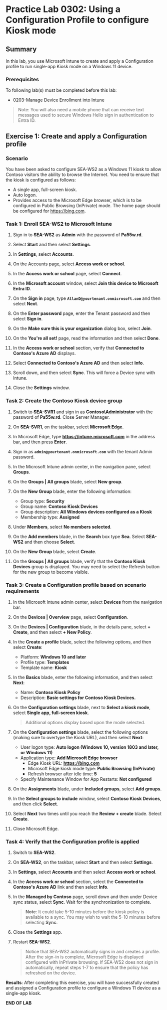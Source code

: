 # Practice Lab 0302: Using a Configuration Profile to configure Kiosk mode

## Summary

In this lab, you use Microsoft Intune to create and apply a Configuration profile to run single-app Kiosk mode on a Windows 11 device.

### Prerequisites

To following lab(s) must be completed before this lab:

- 0203-Manage Device Enrollment into Intune

> Note: You will also need a mobile phone that can receive text messages used to secure Windows Hello sign in authentication to Entra ID.

## Exercise 1: Create and apply a Configuration profile

### Scenario

You have been asked to configure SEA-WS2 as a Windows 11 kiosk to allow Contoso visitors the ability to browse the Internet. You need to ensure that the kiosk is configured as follows:

-   A single app, full-screen kiosk.
-   Auto logon.
-   Provides access to the Microsoft Edge browser, which is to be configured in Public Browsing (InPrivate) mode. The home page should be configured for https://bing.com.

### Task 1: Enroll SEA-WS2 to Microsoft Intune

1. Sign in to **SEA-WS2** as **Admin** with the password of **Pa55w.rd**.

2. Select **Start** and then select **Settings**.

3. In **Settings**, select **Accounts**.

4. On the Accounts page, select **Access work or school**.

5. In the **Access work or school** page, select **Connect**.

6. In the **Microsoft account** window, select **Join this device to Microsoft Entra ID**.

7. On the **Sign in** page, type **`AllanD@yourtenant.onmicrosoft.com`** and then select **Next**.

8. On the **Enter password** page, enter the Tenant password and then select **Sign in**.

9. On the **Make sure this is your organization** dialog box, select **Join**.

10. On the **You're all set!** page, read the information and then select **Done**.

11. In the **Access work or school** section, verify that **Connected to Contoso's Azure AD** displays.

12. Select **Connected to Contoso's Azure AD** and then select **Info**.

13. Scroll down, and then select **Sync**. This will force a Device sync with Intune.

14. Close the **Settings** window.

### Task 2: Create the Contoso Kiosk device group

1. Switch to **SEA-SVR1** and sign in as **Contoso\Administrator** with the password of **Pa55w.rd**. Close Server Manager.

2. On **SEA-SVR1**, on the taskbar, select **Microsoft Edge**.

3. In Microsoft Edge, type **https://intune.microsoft.com** in the address bar, and then press **Enter**. 

4. Sign in as **`admin@yourtenant.onmicrosoft.com`** with the tenant Admin password.
5. In the Microsoft Intune admin center, in the navigation pane, select **Groups**.

6. On the **Groups | All groups** blade, select **New group**.

7. On the **New Group** blade, enter the following information:

   - Group type: **Security**
   - Group name: **Contoso Kiosk Devices**
   - Group description: **All Windows devices configured as a Kiosk**
   - Membership type: **Assigned**

8. Under **Members**, select **No members selected**. 

9. On the **Add members** blade, in the **Search** box type **Sea**. Select **SEA-WS2** and then choose **Select**.

10. On the **New Group** blade, select **Create**. 

11. On the **Groups | All groups** blade, verify that the **Contoso Kiosk Devices** group is displayed. You may need to select the Refresh button for the new group to become visible.

### Task 3: Create a Configuration profile based on scenario requirements

1. In the Microsoft Intune admin center, select **Devices** from the navigation bar.

2. On the **Devices | Overview** page, select **Configuration**.

3. On the **Devices | Configuration** blade, in the details pane, select **+ Create**, and then select **+ New Policy**.

4. In the **Create a profile** blade, select the following options, and then select **Create**:

   - Platform: **Windows 10 and later**
   - Profile type: **Templates**
   - Template name: **Kiosk**

5. In the **Basics** blade, enter the following information, and then select **Next**:

   - Name: **Contoso Kiosk Policy**
   - Description: **Basic settings for Contoso Kiosk Devices.**

6. On the **Configuration settings** blade, next to **Select a kiosk mode**, select **Single app, full-screen kiosk**. 

   > Additional options display based upon the mode selected.

7. On the **Configuration settings** blade, select the following options (making sure to overtype the Kiosk URL), and then select **Next**:

   - User logon type: **Auto logon (Windows 10, version 1803 and later, or Windows 11)**
   - Application type: **Add Microsoft Edge browser**
     - Edge Kiosk URL: **https://bing.com**
     - Microsoft Edge kiosk mode type: **Public Browsing (InPrivate)**
     - Refresh browser after idle time: **5**
   - Specify Maintenance Window for App Restarts: **Not configured**

8. On the **Assignments** blade, under **Included groups**, select **Add groups**.

9. In the **Select groups to include** window, select **Contoso Kiosk Devices**, and then click **Select**.

10. Select **Next** two times until you reach the **Review + create** blade. Select **Create**.

11. Close Microsoft Edge.

### Task 4: Verify that the Configuration profile is applied

1. Switch to **SEA-WS2**.

2. On **SEA-WS2**, on the taskbar, select **Start** and then select **Settings**.

3. In **Settings**, select **Accounts** and then select **Access work or school**.

4. In the **Access work or school** section, select the **Connected to Contoso's Azure AD** link and then select **Info**.

5. In the **Managed by Contoso** page, scroll down and then under Device sync status, select **Sync**. Wait for the synchronization to complete. 

   > **Note**: It could take 5-10 minutes before the kiosk policy is available to a sync. You may wish to wait the 5-10 minutes before selecting **Sync**.

6. Close the **Settings** app.

7. Restart **SEA-WS2**.

   > Notice that SEA-WS2 automatically signs in and creates a profile. After the sign-in is complete, Microsoft Edge is displayed configured with InPrivate browsing. If SEA-WS2 does not sign in automatically, repeat steps 1-7 to ensure that the policy has refreshed on the device.

**Results**: After completing this exercise, you will have successfully created and assigned a Configuration profile to configure a Windows 11 device as a single-app kiosk.

**END OF LAB**
